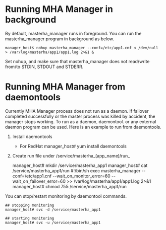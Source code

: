 # Running MHA Manager in background #
By default, masterha_manager runs in foreground. You can run the masterha_manager program in background as below.

    manager_host$ nohup masterha_manager --conf=/etc/app1.cnf < /dev/null > /var/log/masterha/app1/app1.log 2>&1 &

Set nohup, and make sure that masterha_manager does not read/write from/to STDIN, STDOUT and STDERR.


# Running MHA Manager from daemontools
Currently MHA Manager process does not run as a daemon. If failover completed successfully or the master process was killed by accident, the manager stops working.
To run as a daemon, daemontool. or any external daemon program can be used. Here is an example to run from daemontools.

1. Install daemontools

    * For RedHat
    manager_host# yum install daemontools

2. Create run file under /service/masterha_(app\_name)/run_

    manager_host# mkdir /service/masterha_app1
    manager_host# cat /service/masterha_app1/run
    #!/bin/sh
    exec masterha_manager --conf=/etc/app1.cnf --wait_on_monitor_error=60 --wait_on_failover_error=60 >> /var/log/masterha/app1/app1.log 2>&1
    manager_host# chmod 755 /service/masterha_app1/run

You can stop/restart monitoring by daemontool commands.

    ## stopping monitoring
    manager_host# svc -d /service/masterha_app1
  
    ## starting monitoring
    manager_host# svc -u /service/masterha_app1